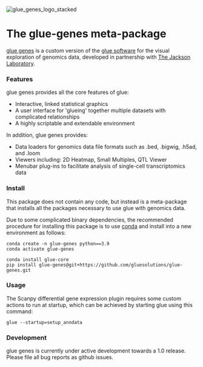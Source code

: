 ![glue_genes_logo_stacked](https://user-images.githubusercontent.com/3639698/137145077-2c2c9011-68bd-4770-9d58-494bf7632a33.png)


The glue-genes meta-package
===========================

[glue genes](https://github.com/gluesolutions/glue-genes) is a custom version of the [glue software](https://glueviz.org) for the 
visual exploration of genomics data, developed in partnership with [The Jackson Laboratory](https://jax.org).

### Features

glue genes provides all the core features of glue:

* Interactive, linked statistical graphics
* A user interface for 'glueing' together multiple datasets with complicated relationships
* A highly scriptable and extendable environment

In addition, glue genes provides:

* Data loaders for genomics data file formats such as .bed, .bigwig, .h5ad, and .loom
* Viewers including: 2D Heatmap, Small Multiples, QTL Viewer
* Menubar plug-ins to facilitate analysis of single-cell transcriptomics data

### Install

This package does not contain any code, but instead is a meta-package that 
installs all the packages necessary to use glue with genomics data. 

Due to some complicated binary dependencies, the recommended procedure for 
installing this package is to use [conda](https://www.anaconda.com) and install into a new environment as follows:

```
conda create -n glue-genes python==3.9
conda activate glue-genes

conda install glue-core
pip install glue-genes@git+https://github.com/gluesolutions/glue-genes.git
```

### Usage

The Scanpy differential gene expression plugin requires some custom actions to run at startup, which can be achieved by starting glue using this command:

`glue --startup=setup_anndata`



### Development

glue genes is currently under active development towards a 1.0 release. Please file all bug reports as github issues. 
